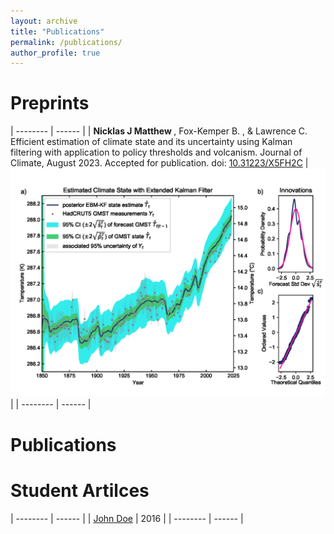 ```yaml
---
layout: archive
title: "Publications"
permalink: /publications/
author_profile: true
---
```


# Preprints
| --------         | ------ |
| <b> Nicklas J Matthew </b>, Fox-Kemper B. , & Lawrence C. Efficient estimation of climate state and its uncertainty using Kalman filtering with application to policy thresholds and volcanism. Journal of Climate, August 2023. Accepted for publication. doi: [10.31223/X5FH2C](https://10.31223/X5FH2C)  | ![East Bay Bike Path](/images/mainGMST.png) | 
| --------         | ------ |



# Publications


# Student Artilces

| --------         | ------ | 
| [John Doe](#)    | 2016   | 
| --------         | ------ |
